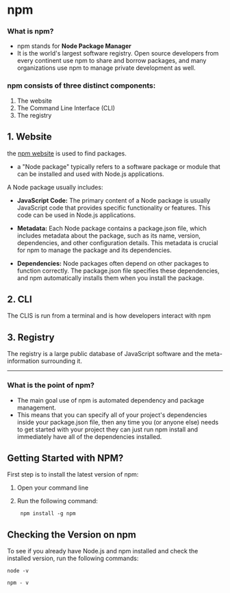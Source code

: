 # npm
### What is npm?
- npm stands for __Node Package Manager__
- It is the world's largest software registry. Open source developers from every continent use npm to share and borrow packages, and many organizations use npm to manage private development as well.

### npm consists of three distinct components:
1. The website
2. The Command Line Interface (CLI)
3. The registry

## 1. Website
the [npm website](https://www.npmjs.com/) is used to find packages.
- a "Node package" typically refers to a software package or module that can be installed and used with Node.js applications.

A Node package usually includes:

- __JavaScript Code:__ The primary content of a Node package is usually JavaScript code that provides specific functionality or features. This code can be used in Node.js applications.

- __Metadata:__ Each Node package contains a package.json file, which includes metadata about the package, such as its name, version, dependencies, and other configuration details. This metadata is crucial for npm to manage the package and its dependencies.

- __Dependencies:__ Node packages often depend on other packages to function correctly. The package.json file specifies these dependencies, and npm automatically installs them when you install the package.

## 2. CLI
The CLIS is run from a terminal and is how developers interact with npm

## 3. Registry
The registry is a large public database of JavaScript software and the meta-information surrounding it.

---
### What is the point of npm?
- The main goal use of npm is automated dependency and package management.
- This means that you can specify all of your project's dependencies inside your package.json file, then any time you (or anyone else) needs to get started with your project they can just run npm install and immediately have all of the dependencies installed.

## Getting Started with NPM?
First step is to install the latest version of npm:
1. Open your command line
2. Run the following command:

        npm install -g npm

## Checking the Version on npm
To see if you already have Node.js and npm installed and check the installed version, run the following commands:

    node -v

    npm - v

